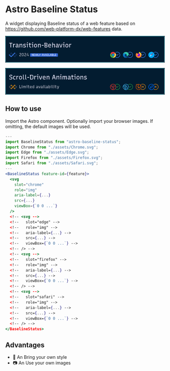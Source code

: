 # Astro Baseline Status

A widget displaying Baseline status of a web feature based on https://github.com/web-platform-dx/web-features data.

![Default browser icons rendered](./docs/default_icons.png "Default browser icons")

![Custom browser icons can be added](./docs/custom_icons.png "Custom browser icons")

## How to use

Import the Astro component.
Optionally import your browser images. If omitting, the default images will be used.

```jsx
---
import BaselineStatus from "astro-baseline-status";
import Chrome from "./assets/Chrome.svg";
import Edge from "./assets/Edge.svg";
import Firefox from "./assets/Firefox.svg";
import Safari from "./assets/Safari.svg";
---
<BaselineStatus feature-id={feature}>
  <svg
    slot="chrome"
    role="img"
    aria-label={...}
    src={...}
    viewBox={`0 0 ...`}
  />
  <!-- <svg -->
  <!--   slot="edge" -->
  <!--   role="img" -->
  <!--   aria-label={...} -->
  <!--   src={...} -->
  <!--   viewBox={`0 0 ...`} -->
  <!-- /> -->
  <!-- <svg -->
  <!--   slot="firefox" -->
  <!--   role="img" -->
  <!--   aria-label={...} -->
  <!--   src={...} -->
  <!--   viewBox={`0 0 ...`} -->
  <!-- /> -->
  <!-- <svg -->
  <!--   slot="safari" -->
  <!--   role="img" -->
  <!--   aria-label={...} -->
  <!--   src={...} -->
  <!--   viewBox={`0 0 ...`} -->
  <!-- /> -->
</BaselineStatus>
```

## Advantages

- 💅 An Bring your own style
- 📷 An Use your own images
